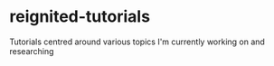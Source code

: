 # reignited-tutorials
Tutorials centred around various topics I'm currently working on and researching
